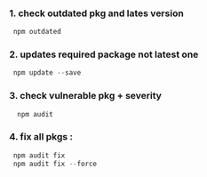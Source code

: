 
### 1. check outdated pkg and lates version
```typescript
 npm outdated 
``` 

### 2. updates required package not latest one
```typescript
 npm update --save
``` 

### 3. check vulnerable pkg + severity
```typescript
  npm audit 
``` 

### 4. fix all pkgs :
```typescript
 npm audit fix
 npm audit fix --force
``` 

 